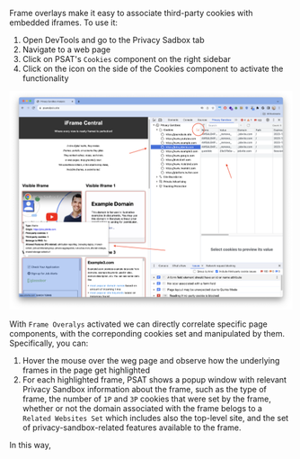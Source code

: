 Frame overlays make it easy to associate third-party cookies with embedded iframes. To use it:

1. Open DevTools and go to the Privacy Sadbox tab
1. Navigate to a web page
1. Click on PSAT's `Cookies` component on the right sidebar
1. Click on the icon on the side of the Cookies component to activate the functionality

<img width="742" alt="PSAT Frame Overlays" src="images/cookie-analysis/frame-overlays.png">

With `Frame Overalys` activated we can directly correlate specific page components, with the correponding cookies set and manipulated by them. Specifically, you can:

1. Hover the mouse over the weg page and observe how the underlying frames in the page get highlighted
1. For each highlighted frame, PSAT shows a popup window with relevant Privacy Sandbox information about the frame, such as the type of frame, the number of `1P` and `3P` cookies that were set by the frame, whether or not the domain associated with the frame belogs to a `Related Websites Set` which includes also the top-level site, and the set of privacy-sandbox-related features available to the frame.

In this way,
